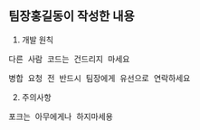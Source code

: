 ## 팀장홍길동이 작성한 내용

1. 개발 원칙
<pre>다른 사람 코드는 건드리지 마세요</pre>
<pre>병합 요청 전 반드시 팀장에게 유선으로 연락하세요</pre>

2. 주의사항
<pre>포크는 아무에게나 하지마세용</pre>
